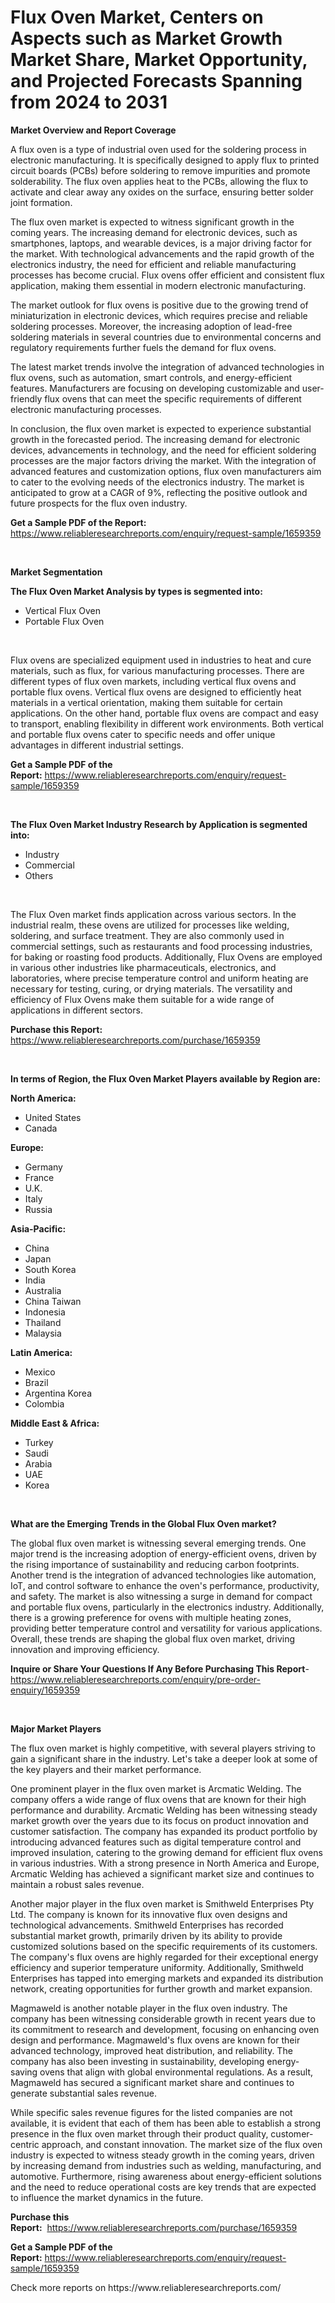 <p><h1>Flux Oven Market, Centers on Aspects such as Market Growth Market Share, Market Opportunity, and Projected Forecasts Spanning from 2024 to 2031</h1></p><p><strong>Market Overview and Report Coverage</strong></p>
<p><p>A flux oven is a type of industrial oven used for the soldering process in electronic manufacturing. It is specifically designed to apply flux to printed circuit boards (PCBs) before soldering to remove impurities and promote solderability. The flux oven applies heat to the PCBs, allowing the flux to activate and clear away any oxides on the surface, ensuring better solder joint formation.</p><p>The flux oven market is expected to witness significant growth in the coming years. The increasing demand for electronic devices, such as smartphones, laptops, and wearable devices, is a major driving factor for the market. With technological advancements and the rapid growth of the electronics industry, the need for efficient and reliable manufacturing processes has become crucial. Flux ovens offer efficient and consistent flux application, making them essential in modern electronic manufacturing.</p><p>The market outlook for flux ovens is positive due to the growing trend of miniaturization in electronic devices, which requires precise and reliable soldering processes. Moreover, the increasing adoption of lead-free soldering materials in several countries due to environmental concerns and regulatory requirements further fuels the demand for flux ovens.</p><p>The latest market trends involve the integration of advanced technologies in flux ovens, such as automation, smart controls, and energy-efficient features. Manufacturers are focusing on developing customizable and user-friendly flux ovens that can meet the specific requirements of different electronic manufacturing processes.</p><p>In conclusion, the flux oven market is expected to experience substantial growth in the forecasted period. The increasing demand for electronic devices, advancements in technology, and the need for efficient soldering processes are the major factors driving the market. With the integration of advanced features and customization options, flux oven manufacturers aim to cater to the evolving needs of the electronics industry. The market is anticipated to grow at a CAGR of 9%, reflecting the positive outlook and future prospects for the flux oven industry.</p></p>
<p><strong>Get a Sample PDF of the Report:</strong> <a href="https://www.reliableresearchreports.com/enquiry/request-sample/1659359">https://www.reliableresearchreports.com/enquiry/request-sample/1659359</a></p>
<p>&nbsp;</p>
<p><strong>Market Segmentation</strong></p>
<p><strong>The Flux Oven Market Analysis by types is segmented into:</strong></p>
<p><ul><li>Vertical Flux Oven</li><li>Portable Flux Oven</li></ul></p>
<p>&nbsp;</p>
<p><p>Flux ovens are specialized equipment used in industries to heat and cure materials, such as flux, for various manufacturing processes. There are different types of flux oven markets, including vertical flux ovens and portable flux ovens. Vertical flux ovens are designed to efficiently heat materials in a vertical orientation, making them suitable for certain applications. On the other hand, portable flux ovens are compact and easy to transport, enabling flexibility in different work environments. Both vertical and portable flux ovens cater to specific needs and offer unique advantages in different industrial settings.</p></p>
<p><strong>Get a Sample PDF of the Report:</strong>&nbsp;<a href="https://www.reliableresearchreports.com/enquiry/request-sample/1659359">https://www.reliableresearchreports.com/enquiry/request-sample/1659359</a></p>
<p>&nbsp;</p>
<p><strong>The Flux Oven Market Industry Research by Application is segmented into:</strong></p>
<p><ul><li>Industry</li><li>Commercial</li><li>Others</li></ul></p>
<p>&nbsp;</p>
<p><p>The Flux Oven market finds application across various sectors. In the industrial realm, these ovens are utilized for processes like welding, soldering, and surface treatment. They are also commonly used in commercial settings, such as restaurants and food processing industries, for baking or roasting food products. Additionally, Flux Ovens are employed in various other industries like pharmaceuticals, electronics, and laboratories, where precise temperature control and uniform heating are necessary for testing, curing, or drying materials. The versatility and efficiency of Flux Ovens make them suitable for a wide range of applications in different sectors.</p></p>
<p><strong>Purchase this Report:</strong>&nbsp; <a href="https://www.reliableresearchreports.com/purchase/1659359">https://www.reliableresearchreports.com/purchase/1659359</a></p>
<p>&nbsp;</p>
<p><strong>In terms of Region, the Flux Oven Market Players available by Region are:</strong></p>
<p>
    <p> <strong> North America: </strong>
        <ul>
            <li>United States</li>
            <li>Canada</li>
        </ul>
        </p> 
    <p> <strong> Europe: </strong>
        <ul>
            <li>Germany</li>
            <li>France</li>
            <li>U.K.</li>
            <li>Italy</li>
            <li>Russia</li>
        </ul>
        </p> 
    <p> <strong> Asia-Pacific: </strong>
        <ul>
            <li>China</li>
            <li>Japan</li>
            <li>South Korea</li>
            <li>India</li>
            <li>Australia</li>
            <li>China Taiwan</li>
            <li>Indonesia</li>
            <li>Thailand</li>
            <li>Malaysia</li>
        </ul>
        </p> 
    <p> <strong> Latin America: </strong>
        <ul>
            <li>Mexico</li>
            <li>Brazil</li>
            <li>Argentina Korea</li>
            <li>Colombia</li>
        </ul>
        </p> 
    <p> <strong> Middle East & Africa: </strong>
        <ul>
            <li>Turkey</li>
            <li>Saudi</li>
            <li>Arabia</li>
            <li>UAE</li>
            <li>Korea</li>
        </ul>
    </p>
    </p>
<p>&nbsp;</p>
<p><strong>What are the Emerging Trends in the Global Flux Oven market?</strong></p>
<p><p>The global flux oven market is witnessing several emerging trends. One major trend is the increasing adoption of energy-efficient ovens, driven by the rising importance of sustainability and reducing carbon footprints. Another trend is the integration of advanced technologies like automation, IoT, and control software to enhance the oven's performance, productivity, and safety. The market is also witnessing a surge in demand for compact and portable flux ovens, particularly in the electronics industry. Additionally, there is a growing preference for ovens with multiple heating zones, providing better temperature control and versatility for various applications. Overall, these trends are shaping the global flux oven market, driving innovation and improving efficiency.</p></p>
<p><strong>Inquire or Share Your Questions If Any Before Purchasing This Report</strong>- <a href="https://www.reliableresearchreports.com/enquiry/pre-order-enquiry/1659359">https://www.reliableresearchreports.com/enquiry/pre-order-enquiry/1659359</a></p>
<p>&nbsp;</p>
<p><strong>Major Market Players</strong></p>
<p><p>The flux oven market is highly competitive, with several players striving to gain a significant share in the industry. Let's take a deeper look at some of the key players and their market performance.</p><p>One prominent player in the flux oven market is Arcmatic Welding. The company offers a wide range of flux ovens that are known for their high performance and durability. Arcmatic Welding has been witnessing steady market growth over the years due to its focus on product innovation and customer satisfaction. The company has expanded its product portfolio by introducing advanced features such as digital temperature control and improved insulation, catering to the growing demand for efficient flux ovens in various industries. With a strong presence in North America and Europe, Arcmatic Welding has achieved a significant market size and continues to maintain a robust sales revenue.</p><p>Another major player in the flux oven market is Smithweld Enterprises Pty Ltd. The company is known for its innovative flux oven designs and technological advancements. Smithweld Enterprises has recorded substantial market growth, primarily driven by its ability to provide customized solutions based on the specific requirements of its customers. The company's flux ovens are highly regarded for their exceptional energy efficiency and superior temperature uniformity. Additionally, Smithweld Enterprises has tapped into emerging markets and expanded its distribution network, creating opportunities for further growth and market expansion.</p><p>Magmaweld is another notable player in the flux oven industry. The company has been witnessing considerable growth in recent years due to its commitment to research and development, focusing on enhancing oven design and performance. Magmaweld's flux ovens are known for their advanced technology, improved heat distribution, and reliability. The company has also been investing in sustainability, developing energy-saving ovens that align with global environmental regulations. As a result, Magmaweld has secured a significant market share and continues to generate substantial sales revenue.</p><p>While specific sales revenue figures for the listed companies are not available, it is evident that each of them has been able to establish a strong presence in the flux oven market through their product quality, customer-centric approach, and constant innovation. The market size of the flux oven industry is expected to witness steady growth in the coming years, driven by increasing demand from industries such as welding, manufacturing, and automotive. Furthermore, rising awareness about energy-efficient solutions and the need to reduce operational costs are key trends that are expected to influence the market dynamics in the future.</p></p>
<p><strong>Purchase this Report:</strong>&nbsp;&nbsp;<a href="https://www.reliableresearchreports.com/purchase/1659359">https://www.reliableresearchreports.com/purchase/1659359</a></p>
<p></p>
<p><strong>Get a Sample PDF of the Report:</strong>&nbsp;<a href="https://www.reliableresearchreports.com/enquiry/request-sample/1659359">https://www.reliableresearchreports.com/enquiry/request-sample/1659359</a></p>
<p>Check more reports on https://www.reliableresearchreports.com/</p>